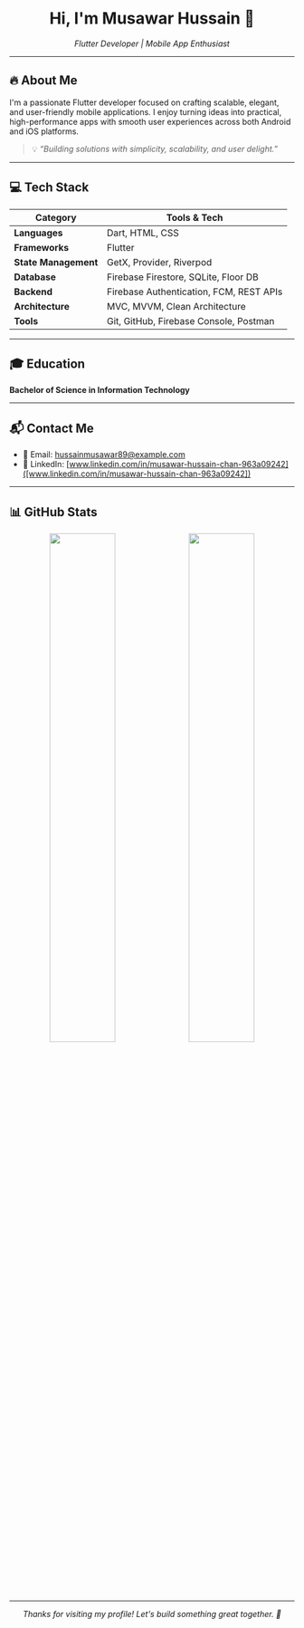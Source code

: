 

<h1 align="center">Hi, I'm Musawar Hussain 👋</h1>
<p align="center">
  <em>Flutter Developer | Mobile App Enthusiast</em><br>
</p>

---

## 🔥 About Me

I'm a passionate Flutter developer focused on crafting scalable, elegant, and user-friendly mobile applications. I enjoy turning ideas into practical, high-performance apps with smooth user experiences across both Android and iOS platforms.

> 💡 *“Building solutions with simplicity, scalability, and user delight.”*

---

## 💻 Tech Stack

| Category             | Tools & Tech                                                                       |
|----------------------|-------------------------------------------------------------------------------------|
| **Languages**        | Dart, HTML, CSS                                                                     |
| **Frameworks**       | Flutter                                                                             |
| **State Management** | GetX, Provider, Riverpod                                                            |
| **Database**         | Firebase Firestore, SQLite, Floor DB                                                |
| **Backend**          | Firebase Authentication, FCM, REST APIs                                             |
| **Architecture**     | MVC, MVVM, Clean Architecture                                                       |
| **Tools**            | Git, GitHub, Firebase Console, Postman                                              |

---

## 🎓 Education

**Bachelor of Science in Information Technology**

---

## 📬 Contact Me

- 📧 Email: [hussainmusawar89@example.com](mailto:hussainmusawar89@example.com)
- 💼 LinkedIn: [www.linkedin.com/in/musawar-hussain-chan-963a09242]([www.linkedin.com/in/musawar-hussain-chan-963a09242])


---

## 📊 GitHub Stats

<p align="center">
  <img src="https://github-readme-stats.vercel.app/api?username=Musawarchan&show_icons=true&theme=radical" width="48%"/>
  <img src="https://github-readme-streak-stats.herokuapp.com/?user=Musawarchan&theme=radical" width="48%"/>
</p>

---

<p align="center">
  <em>Thanks for visiting my profile! Let's build something great together. 🚀</em>
</p>

